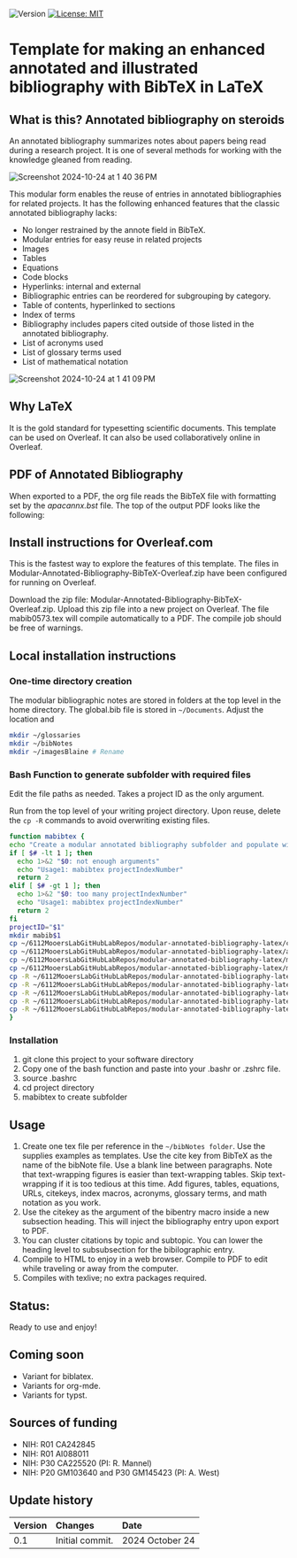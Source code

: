 ![Version](https://img.shields.io/static/v1?label=modular-annotated-bibliography-bibtex-latex&message=0.1&color=brightcolor)
[![License: MIT](https://img.shields.io/badge/License-MIT-blue.svg)](https://opensource.org/licenses/MIT)


# Template for making an enhanced annotated and illustrated bibliography with BibTeX in LaTeX

## What is this? Annotated bibliography on steroids
An annotated bibliography summarizes notes about papers being read during a research project.
It is one of several methods for working with the knowledge gleaned from reading.

![Screenshot 2024-10-24 at 1 40 36 PM](https://github.com/user-attachments/assets/edfd7bd6-85db-40e9-9ad0-53ceb1dc3173)



This modular form enables the reuse of entries in annotated bibliographies for related projects.
It has the following enhanced features that the classic annotated bibliography lacks:

- No longer restrained by the annote field in BibTeX.
- Modular entries for easy reuse in related projects
- Images
- Tables
- Equations
- Code blocks
- Hyperlinks: internal and external
- Bibliographic entries can be reordered for subgrouping by category. 
- Table of contents, hyperlinked to sections
- Index of terms
- Bibliography includes papers cited outside of those listed in the annotated bibliography.
- List of acronyms used
- List of glossary terms used
- List of mathematical notation

![Screenshot 2024-10-24 at 1 41 09 PM](https://github.com/user-attachments/assets/c1fa04fa-7e62-407a-85f3-628f22defc06)


## Why LaTeX

It is the gold standard for typesetting scientific documents.
This template can be used on Overleaf.
It can also be used collaboratively online in Overleaf.


## PDF of Annotated Bibliography
When exported to a PDF, the org file reads the BibTeX file with formatting set by the *apacannx.bst* file. 
The top of the output PDF looks like the following:

## Install instructions for Overleaf.com

This is the fastest way to explore the features of this template.
The files in Modular-Annotated-Bibliography-BibTeX-Overleaf.zip have been configured for running on Overleaf.


Download the zip file: Modular-Annotated-Bibliography-BibTeX-Overleaf.zip.
Upload this zip file into a new project on Overleaf.
The file mabib0573.tex will compile automatically to a PDF. 
The compile job should be free of warnings.



## Local installation instructions

### One-time directory creation

The modular bibliographic notes are stored in folders at the top level in the home directory.
The global.bib file is stored in `~/Documents`.
Adjust the location and 

```bash
mkdir ~/glossaries
mkdir ~/bibNotes
mkdir ~/imagesBlaine # Rename 
````

### Bash Function to generate subfolder with required files

Edit the file paths as needed.
Takes a project ID as the only argument.

Run from the top level of your writing project directory.
Upon reuse, delete the `cp -R` commands to avoid overwriting existing files.


```bash
function mabibtex {
echo "Create a modular annotated bibliography subfolder and populate with required files with project number in the title."
if [ $# -lt 1 ]; then
  echo 1>&2 "$0: not enough arguments"
  echo "Usage1: mabibtex projectIndexNumber"
  return 2
elif [ $# -gt 1 ]; then
  echo 1>&2 "$0: too many projectIndexNumber"
  echo "Usage1: mabibtex projectIndexNumber"
  return 2
fi
projectID="$1"
mkdir mabib$1
cp ~/6112MooersLabGitHubLabRepos/modular-annotated-bibliography-latex/compile.sh ./mabib$1/.
cp ~/6112MooersLabGitHubLabRepos/modular-annotated-bibliography-latex/apacannx.bst ./mabib$1/.
cp ~/6112MooersLabGitHubLabRepos/modular-annotated-bibliography-latex/mab0519.bib ./mabib$1/mab$1.bib
cp ~/6112MooersLabGitHubLabRepos/modular-annotated-bibliography-latex/mab0519.tex ./mabib$1/mab$1.tex
cp -R ~/6112MooersLabGitHubLabRepos/modular-annotated-bibliography-latex/glossaries/glossary.tex ~/glossaries/.
cp -R ~/6112MooersLabGitHubLabRepos/modular-annotated-bibliography-latex/bibNotes ~/glossary/.
cp -R ~/6112MooersLabGitHubLabRepos/modular-annotated-bibliography-latex/notation.tex ~/glossary/.
cp -R ~/6112MooersLabGitHubLabRepos/modular-annotated-bibliography-latex/bibNotes/* ~/bibNotes/.
cp -R ~/6112MooersLabGitHubLabRepos/modular-annotated-bibliography-latex/imagesBlaine/* ~/imagesBlaine/.
}
```


### Installation

1. git clone this project to your software directory
2. Copy one of the bash function and paste into your .bashr or .zshrc file.
3. source .bashrc
4. cd project directory
3. mabibtex <projectID> to create subfolder 


## Usage

1. Create one tex file per reference in the `~/bibNotes folder`. Use the supplies examples as templates. Use the cite key from BibTeX as the name of the bibNote file. Use a blank line between paragraphs. Note that text-wrapping figures is easier than text-wrapping tables. Skip text-wrapping if it is too tedious at this time. Add figures, tables, equations, URLs, citekeys, index macros, acronyms, glossary terms, and math notation as you work.
2. Use the citekey as the argument of the bibentry macro inside a new subsection heading. This will inject the bibliography entry upon export to PDF.
3. You can cluster citations by topic and subtopic. You can lower the heading level to subsubsection for the bibilographic entry.
4. Compile to HTML to enjoy in a web browser. Compile to PDF to edit while traveling or away from the computer.
5. Compiles with texlive; no extra packages required.

## Status: 
Ready to use and enjoy!

## Coming soon

- Variant for biblatex.
- Variants for org-mde.
- Variants for typst.

## Sources of funding

- NIH: R01 CA242845
- NIH: R01 AI088011
- NIH: P30 CA225520 (PI: R. Mannel)
- NIH: P20 GM103640 and P30 GM145423 (PI: A. West)

## Update history

| Version           |  Changes                                                                                                            | Date                      |
|:------------------|:--------------------------------------------------------------------------------------------------------------------|:--------------------------| 
| 0.1               | Initial commit.                                                                                                     | 2024  October 24          |

